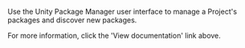 Use the Unity Package Manager user interface to manage a Project's packages and discover new packages.

For more information, click the 'View documentation' link above. 
